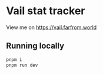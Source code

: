 # Vail stat tracker
View me on https://vail.farfrom.world

## Running locally
```sh
pnpm i
pnpm run dev
```
